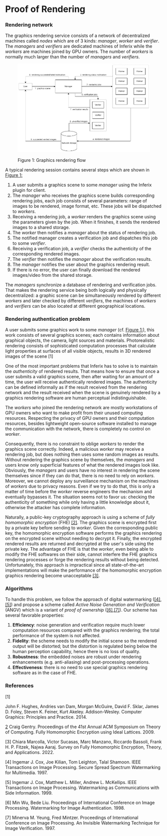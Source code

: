 # Proof of Rendering

### Rendering network

The graphics rendering service consists of a network of decentralized machines called _nodes_ which are of $3$ kinds: _manager_, _worker_ and _verifier_. The _managers_ and _verifiers_ are dedicated machines of Inferix while the _workers_ are machines joined by GPU owners. The number of _workers_ is normally much larger than the number of _managers_ and _verifiers_.

<figure><img src="../../.gitbook/assets/rendering_service.png" alt=""><figcaption><p id="figure1">Figure 1: Graphics rendering flow</p></figcaption></figure>

A typical rendering session contains several steps which are shown in [Figure 1:](#figure1)

1. A user submits a graphics scene to some _manager_ using the Inferix plugin for client.
2. The _manager_ who receives the graphics scene builds corresponding rendering jobs, each job consists of several parameters: range of images to be rendered, image format, etc. These jobs will be dispatched to _workers_.
3. Receiving a rendering job, a _worker_ renders the graphics scene using the parameters given by the job. When it finishes, it sends the rendered images to a shared storage.
4. The _worker_ then notifies a _manager_ about the status of rendering job.
5. The notified manager creates a verification job and dispatches this job to some _verifier_.
6. Receiving a verification job, a _verifier_ checks the authenticity of the corresponding rendered images.
7. The _verifier_ then notifies the _manager_ about the verification results.
8. The _manager_ notifies the user about the graphics rendering result.
9. If there is no error, the user can finally download the rendered images/video from the shared storage.

The _managers_ synchronize a database of rendering and verification jobs. That makes the rendering service being both logically and physically decentralized: a graphic scene can be simultaneously rendered by different _workers_ and later checked by different _verifiers_, the machines of _workers_ and _verifiers_ can be also located at different geographical locations.

### Rendering authentication problem

A user submits some graphics work to some _manager_ (cf. [Figure 1:](#figure1)), this work consists of several graphics scenes; each contains information about graphical objects, the camera, light sources and materials. Photorealistic rendering consists of sophisticated computation processes that calculate light properties at surfaces of all visible objects, results in 3D rendered images of the scene <a id="Hughes2014">[1]</a>

One of the most important problems that Inferix has to solve is to maintain the _authenticity_ of rendered results. That means how to ensure that once a user submits a valid graphics scene, then after waiting for an amount of time, the user will receive authentically rendered images. The authenticity can be defined informally as if the result received from the rendering network and the result received when the scene is genuinely rendered by a graphics rendering software are human perceptual indistinguishable.

The _workers who_ joined the rendering network are mostly workstations of GPU owners who want to make profit from their unused computing resources. Respecting the privacy of GPU owners and their computation resources, besides lightweight open-source software installed to manage the communication with the network, there is completely no control on _worker_.

Consequently, there is no constraint to oblige _workers_ to render the graphics scene correctly. Indeed, a malicious _worker_ may receive a rendering job, but does nothing then uses some random images as results. Without rendering the graphics scene by themselves, the _managers_ and users know only superficial features of what the rendered images look like. Obviously, the _managers_ and users have no interest in rendering the scene themselves since if they can do that, there is no need to rely on _workers_. Moreover, we cannot deploy any surveillance mechanism on the machines of _workers_ due to privacy reasons. Even if we try to do that, this is only a matter of time before the _worker_ reverse engineers the mechanism and eventually bypasses it. The situation seems not to favor us: checking the authenticity of something while only having a little knowledge about it, otherwise the attacker has complete information.

Naturally, a public-key cryptography approach is using a scheme of _fully homomorphic encryption_ (FHE) [\[2\]](./#2). The graphics scene is encrypted first by a private key before sending to _worker_. Given the corresponding public key, the homomorphic encryption software performs the graphics rendering on the encrypted scene without needing to decrypt it. Finally, the encrypted rendered results are returned and decrypted at the user's side using the private key. The advantage of FHE is that the _worker_, even being able to modify the FHE softwares on their side, cannot interfere the FHE graphics rendering processes or forge the rendering results without being detected. Unfortunately, this approach is impractical since all state-of-the-art implementations will make the performance of the homomorphic encryption graphics rendering become unacceptable [\[3\]](./#3).

### Algorithms

To handle this problem, we follow the approach of digital watermarking ([\[4\]](./#4),[\[5\]](./#5)) and propose a scheme called _Active Noise Generation and Verification_ (ANGV) which is a variant of _proof of ownership_ ([\[6\]](./#6),[\[7\]](./#7)). Our scheme has several favorable properties:

1. **Efficiency**: noise generation and verification require much lower computation resources compared with the graphics rendering; the total performance of the system is not affected.
2. **Fidelity**: the scheme needs to modify the initial scene so the rendered output will be distorted; but the distortion is regulated being below the human perception capability, hence there is no loss of quality.
3. **Robustness**: the embedded noises are robust under rendering enhancements (e.g. anti-aliasing) and post-processing operations.
4. **Effectiveness**: there is no need to use special graphics rendering software as in the case of FHE.

### References

<p id="Hughes2014"><a>[1]</a></p> John F. Hughes, Andries van Dam, Morgan McGuire, David F. Sklar, James D. Foley, Steven K. Feiner, Kurt Akeley. Addison-Wesley. Computer Graphics: Principles and Practice. 2014.</p>

[2](#2) Craig Gentry. Proceedings of the 41st Annual ACM Symposium on Theory of Computing. Fully Homomorphic Encryption using Ideal Lattices. 2009.

\[3] Chiara Marcolla, Victor Sucasas, Marc Manzano, Riccardo Bassoli, Frank H. P. Fitzek, Najwa Aaraj. Survey on Fully Homomorphic Encryption, Theory, and Applications. 2022.

\[4] Ingemar J. Cox, Joe Kilian, Tom Leighton, Talal Shamoon. IEEE Transactions on Image Processing. Secure Spread Spectrum Watermarking for Multimedia. 1997.

\[5] Ingemar J. Cox, Matthew L. Miller, Andrew L. McKellips. IEEE Transactions on Image Processing. Watermarking as Communications with Side Information. 1999.

\[6] Min Wu, Bede Liu. Proceedings of International Conference on Image Processing. Watermarking for Image Authentication. 1998.

\[7] Minerva M. Yeung, Fred Mintzer. Proceedings of International Conference on Image Processing. An Invisible Watermarking Technique for Image Verification. 1997.
